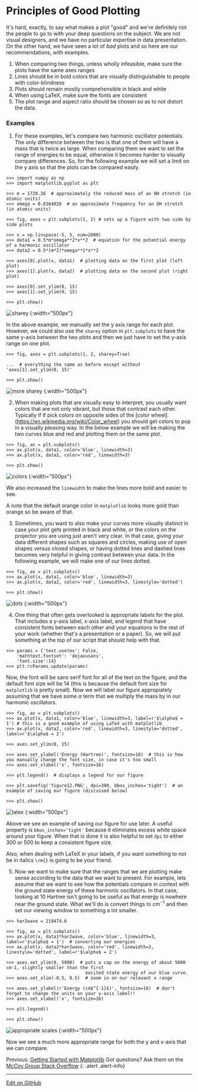 # Principles of Good Plotting

It's hard, exactly, to say what makes a plot "good" and we're definitely not the people to go to with your deep questions on the subject.
We are not visual designers, and we have no particular expertise in data presentation.
On the other hand, we have seen a lot of _bad_ plots and so here are our recommendations, with examples.

1. When comparing two things, unless wholly infeasible, make sure the plots have the same axes ranges
2. Lines should be in bold colors that are visually distinguishable to people with color-blindness
3. Plots should remain mostly comprehensible in black and white
4. When using LaTeX, make sure the fonts are consistent
5. The plot range and aspect ratio should be chosen so as to not distort the data.


### Examples

1) For these examples, let's compare two harmonic oscillator potentials. The only difference between the two
is that one of them will have a mass that is twice as large. When comparing them we want to set the range of energies to
be equal, otherwise it becomes harder to visually compare differences. So, for the following example we will set a limit
on the y axis so that the plots can be compared easily.
```console?lang=python&prompt=>>>
>>> import numpy as np
>>> import matplotlib.pyplot as plt

>>> m = 1728.26  # approximately the reduced mass of an OH stretch (in atomic units)
>>> omega = 0.0164028  # an approximate frequency for an OH stretch (in atomic units)

>>> fig, axes = plt.subplots(1, 2) # sets up a figure with two side by side plots

>>> x = np.linspace(-5, 5, num=2000)
>>> data1 = 0.5*m*omega**2*x**2  # equation for the potential energy of a harmonic oscillator
>>> data2 = 0.5*(m*2)*omega**2*x**2

>>> axes[0].plot(x, data1)  # plotting data on the first plot (left plot)
>>> axes[1].plot(x, data2)  # plotting data on the second plot (right plot)

>>> axes[0].set_ylim(0, 15)
>>> axes[1].set_ylim(0, 15)

>>> plt.show() 

```

![sharey](../img/sharey.PNG) {:width="500px"}

In the above example, we manually set the y axis range for each plot. However, we could also use the `sharey` option in 
`plt.subplots` to have the same y-axis between the two plots and then we just have to set the y-axis range on one plot.

```console?lang=python&prompt=>>>
>>> fig, axes = plt.subplots(1, 2, sharey=True)

...  # everything the same as before except without 'axes[1].set_ylim(0, 15)'

>>> plt.show() 

```
![more sharey](../img/sharey2.PNG) {:width="500px"}


2) When making plots that are visually easy to interpret, you usually want colors that are not only vibrant, but those
that contrast each other. Typically if if pick colors on opposite sides of the [color wheel] (https://en.wikipedia.org/wiki/Color_wheel)
you should get colors to pop in a visually pleasing way. In the below example we will be making the two curves blue and red
and plotting them on the same plot.
```console?lang=python&prompt=>>>
>>> fig, ax = plt.subplots()
>>> ax.plot(x, data1, color='blue', linewidth=3)
>>> ax.plot(x, data2, color='red', linewidth=3)

>>> plt.show()
```

![colors](../img/colors.PNG) {:width="500px"}

We also increased the `linewidth` to make the lines more bold and easier to see. 

A note that the default orange color in `matplotlib` looks more gold than orange so be aware of that.


3) Sometimes, you want to also make your curves more visually distinct in case your plot gets printed in black and white, or
the colors on the projector you are using just aren't very clear. In that case, giving your data different shapes such as squares
and circles, making use of open shapes versus closed shapes, or having dotted lines and dashed lines becomes very helpful
in giving contrast between your data. In the following example, we will make one of our lines dotted.
```console?lang=python&prompt=>>>
>>> fig, ax = plt.subplots()
>>> ax.plot(x, data1, color='blue', linewidth=3)
>>> ax.plot(x, data2, color='red', linewidth=3, linestyle='dotted')

>>> plt.show()
```

![dots](../img/dots.PNG) {:width="500px"}

4) One thing that often gets overlooked is appropriate labels for the plot. That includes a y-axis label, x-axis label, 
and legend that have consistent fonts between each other and your equations in the rest of your work (whether that's a 
presentation or a paper). So, we will put something at the top of our script that should help with that.
```console?lang=python&prompt=>>>
>>> params = {'text.usetex': False,
    'mathtext.fontset': 'dejavusans',
    'font.size':14}
>>> plt.rcParams.update(params)
```

Now, the font will be sans serif font for all of the text on the figure, and the default font size will be 14 (this is 
because the default font size for `matplotlib` is pretty small). Now we will label our figure appropiately assuming that
we have some $\alpha$ term that we multiply the mass by in our harmonic oscillators.  

```console?lang=python&prompt=>>>
>>> fig, ax = plt.subplots()
>>> ax.plot(x, data1, color='blue', linewidth=3, label=r'$\alpha$ = 1') # this is a good example of using LaTeX with matplotlib
>>> ax.plot(x, data2, color='red', linewidth=3, linestyle='dotted', label=r'$\alpha$ = 2')

>>> axes.set_ylim(0, 15)

>>> axes.set_ylabel('Energy (Hartree)', fontsize=16)  # this is how you manually change the font size, in case it's too small
>>> axes.set_xlabel('x', fontsize=16)

>>> plt.legend()  # displays a legend for our figure

>>> plt.savefig('figure12.PNG', dpi=300, bbox_inches='tight')  # an example of saving our figure (discussed below)

>>> plt.show()
```

![latex](../img/latex.PNG) {:width="500px"}

Above we see an example of saving our figure for use later. A useful property is `bbox_inches='tight'` because it eliminates
excess white space around your figure. When that is done it is also helpful to set `dpi` to either 300 or 500 to keep a 
consistent figure size. 

Also, when dealing with LaTeX in your labels, if you want something to not be in italics `\rm{}` is going to be your friend.

5) Now we want to make sure that the ranges that we are plotting make sense according to the data that we want to present.
For example, lets assume that we want to see how the potentials compare in context with the ground state energy of these 
harmonic oscillators. In that case, looking at 10 Hartree isn't going to be useful as that energy is nowhere near the ground
state. What we'll do is convert things to cm$^{-1}$ and then set our viewing window to something a lot smaller.
```console?lang=python&prompt=>>>
>>> har2wave = 219474.6

>>> fig, ax = plt.subplots()
>>> ax.plot(x, data1*har2wave, color='blue', linewidth=3, label=r'$\alpha$ = 1')  # converting our energies 
>>> ax.plot(x, data2*har2wave, color='red', linewidth=3, linestyle='dotted', label=r'$\alpha$ = 2')

>>> axes.set_ylim(0, 5000)  # puts a cap on the energy of about 5000 cm-1, slightly smaller than the first 
                              excited state energy of our blue curve.
>>> axes.set_xlim(-0.5, 0.5)  # zoom in on our relevant x range

>>> axes.set_ylabel(r'Energy (cm$^{-1}$)', fontsize=16)  # don't forget to change the units on your y-axis label!!
>>> axes.set_xlabel('x', fontsize=16)

>>> plt.legend()

>>> plt.show()
```

![appropriate scales](../img/appropiate_range.PNG) {:width="500px"}

Now we see a much more appropriate range for both the y and x-axis that we can compare.

<span class="text-muted">Previous:</span>
 [Getting Started with Matplotlib](OOPMatplotlib.md)
Got questions? Ask them on the [McCoy Group Stack Overflow](https://stackoverflow.com/c/mccoygroup/questions/ask)
{: .alert .alert-info}

---
[Edit on GitHub](https://github.com/McCoyGroup/References/edit/gh-pages/McCoy%20Group%20Code%20Academy/Plotting/TheGoodPlot.md)
